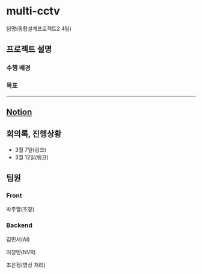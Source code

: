 # multi-cctv
팀명(종합설계프로젝트2 4팀)
## 프로젝트 설명
### 수행 배경

### 목표

-----------
## [Notion](https://www.notion.so/CCTV-1af458dfe18b80b4b78ef1e0ae57aa77)



## 회의록, 진행상황
- 3월 7일(링크)
- 3월 12일(링크)



## 팀원
### Front
박주열(조장)

### Backend
김민서(AI)

이창민(NVR)

조은정(영상 처리)

